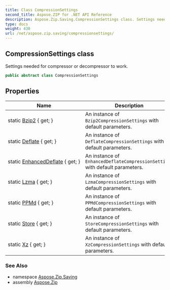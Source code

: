 ```yaml
---
title: Class CompressionSettings
second_title: Aspose.ZIP for .NET API Reference
description: Aspose.Zip.Saving.CompressionSettings class. Settings needed for compressor or decompressor to work
type: docs
weight: 430
url: /net/aspose.zip.saving/compressionsettings/
---
```

## CompressionSettings class

Settings needed for compressor or decompressor to work.

```csharp
public abstract class CompressionSettings
```

## Properties

| Name | Description |
| --- | --- |
| static [Bzip2](../../aspose.zip.saving/compressionsettings/bzip2/) { get; } | An instance of `Bzip2CompressionSettings` with default parameters. |
| static [Deflate](../../aspose.zip.saving/compressionsettings/deflate/) { get; } | An instance of `DeflateCompressionSettings` with default parameters. |
| static [EnhancedDeflate](../../aspose.zip.saving/compressionsettings/enhanceddeflate/) { get; } | An instance of `EnhancedDeflateCompressionSettings` with default parameters. |
| static [Lzma](../../aspose.zip.saving/compressionsettings/lzma/) { get; } | An instance of `LzmaCompressionSettings` with default parameters. |
| static [PPMd](../../aspose.zip.saving/compressionsettings/ppmd/) { get; } | An instance of `PPMdCompressionSettings` with default parameters. |
| static [Store](../../aspose.zip.saving/compressionsettings/store/) { get; } | An instance of `StoreCompressionSettings` with default parameters. |
| static [Xz](../../aspose.zip.saving/compressionsettings/xz/) { get; } | An instance of `XzCompressionSettings` with default parameters. |

### See Also

* namespace [Aspose.Zip.Saving](../../aspose.zip.saving/)
* assembly [Aspose.Zip](../../)



